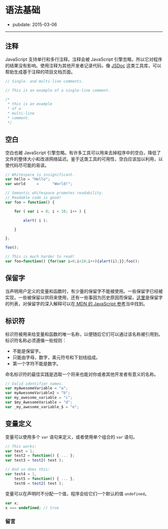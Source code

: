 # 语法基础

- pubdate: 2015-03-06

-------

## 注释

JavaScript 支持单行和多行注释。注释会被 JavaScript 引擎忽略，所以它对程序的结果没有影响。使用注释为其他开发者记录代码，像 [JSDoc](http://usejsdoc.org/ "JSDoc") 这类工具库，可以帮助生成基于注释的项目文档页面。

```javascript
// Single- and multi-line comments.

// This is an example of a single-line comment.

/*
 * this is an example
 * of a
 * multi-line
 * comment.
 */
```

## 空白

空白也被 JavaScript 引擎忽略。有许多工具可以用来去掉程序中的空白，降低了文件的整体大小和改进网络延迟。鉴于这类工具的可用性，空白应该加以利用，以使代码尽可能的易读。

```javascript
// Whitespace is insignificant.
var hello = "Hello";
var world     =      "World!";
```

```javascript
// Semantic whitespace promotes readability.
// Readable code is good!
var foo = function() {

	for ( var i = 0; i < 10; i++ ) {

		alert( i );

	}

};

foo();

// This is much harder to read!
var foo=function() {for(var i=0;i<10;i++){alert(i);}};foo();
```

## 保留字

当声明用户定义的变量和函数时，有少量的保留字不能被使用。一些保留字已经被实现，一些被保留以供将来使用，还有一些事因为历史原因而保留。[这里](/javascript-101/reserved-words.html)是保留字的列表，对保留字的深入解释可以在[ MDN 的 JavaScript 参考](https://developer.mozilla.org/zh-CN/docs/JavaScript/Reference/Reserved_Words "MDN 保留字")当中找到。

## 标识符

标识符被用来给变量和函数的唯一名称，以便随后它们可以通过该名称被引用到。标识符名称必须遵循一些规则：

* 不能是保留字。
* 只能由字母，数字，美元符号和下划线组成。
* 第一个字符不能是数字。

命名标识符的最佳实践是选取一个将来也能对你或者其他开发者有意义的名称。

```javascript
// Valid identifier names.
var myAwesomeVariable = "a";
var myAwesomeVariable2 = "b";
var my_awesome_variable = "c";
var $my_AwesomeVariable = "d";
var _my_awesome_variable_$ = "e";
```

## 变量定义

变量可以使用多个 `var` 语句来定义，或者使用单个组合的 `var` 语句。

```javascript
// This works:
var test = 1;
var test2 = function() { ... };
var test3 = test2( test );

// And so does this:
var test4 = 1,
	test5 = function() { ... },
	test6 = test2( test );
```

变量可以在声明时不分配一个值，程序会给它们一个默认的值 `undefined`。

```javascript
var x;
x === undefined; // true
```


### 留言
<div class="ds-thread" data-thread-key="#docs/js/javascript-101/002syntax-basics" data-title="liyuechun.com.cn" data-url="liyuechun.com.cn"></div>

<script type="text/javascript">
var duoshuoQuery = {short_name:"liyuechun"};
	(function() {
		var ds = document.createElement('script');
		ds.type = 'text/javascript';ds.async = true;
		ds.src = (document.location.protocol == 'https:' ? 'https:' : 'http:') + '//static.duoshuo.com/embed.js';
		ds.charset = 'UTF-8';
		(document.getElementsByTagName('head')[0]
		 || document.getElementsByTagName('body')[0]).appendChild(ds);
	})();
	</script>

